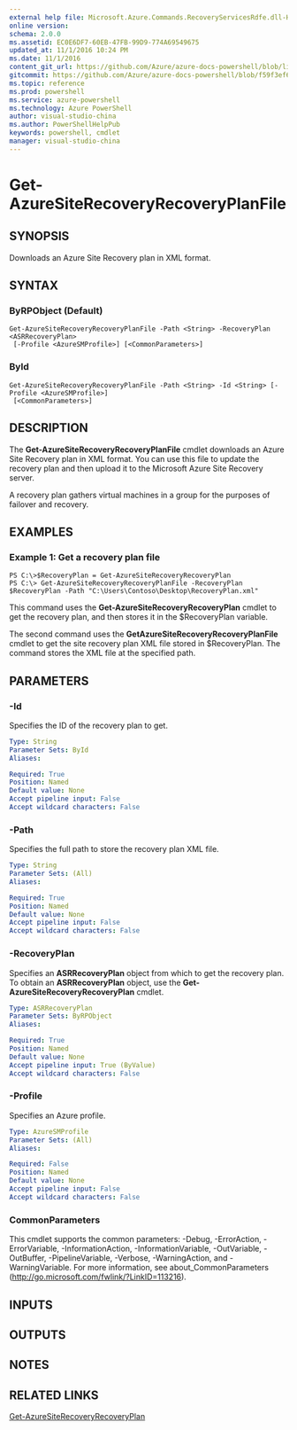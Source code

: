 ```yaml
---
external help file: Microsoft.Azure.Commands.RecoveryServicesRdfe.dll-Help.xml
online version: 
schema: 2.0.0
ms.assetid: EC0E6DF7-60EB-47FB-99D9-774A69549675
updated_at: 11/1/2016 10:24 PM
ms.date: 11/1/2016
content_git_url: https://github.com/Azure/azure-docs-powershell/blob/live/azureps-cmdlets-docs/ServiceManagement/Azure.SiteRecovery/v3.0.0/Get-AzureSiteRecoveryRecoveryPlanFile.md
gitcommit: https://github.com/Azure/azure-docs-powershell/blob/f59f3ef60bc592383812213e69fd77ba950759ed/azureps-cmdlets-docs/ServiceManagement/Azure.SiteRecovery/v3.0.0/Get-AzureSiteRecoveryRecoveryPlanFile.md
ms.topic: reference
ms.prod: powershell
ms.service: azure-powershell
ms.technology: Azure PowerShell
author: visual-studio-china
ms.author: PowerShellHelpPub
keywords: powershell, cmdlet
manager: visual-studio-china
---
```


# Get-AzureSiteRecoveryRecoveryPlanFile

## SYNOPSIS
Downloads an Azure Site Recovery plan in XML format.

## SYNTAX

### ByRPObject (Default)
```
Get-AzureSiteRecoveryRecoveryPlanFile -Path <String> -RecoveryPlan <ASRRecoveryPlan>
 [-Profile <AzureSMProfile>] [<CommonParameters>]
```

### ById
```
Get-AzureSiteRecoveryRecoveryPlanFile -Path <String> -Id <String> [-Profile <AzureSMProfile>]
 [<CommonParameters>]
```

## DESCRIPTION
The **Get-AzureSiteRecoveryRecoveryPlanFile** cmdlet downloads an Azure Site Recovery plan in XML format.
You can use this file to update the recovery plan and then upload it to the Microsoft Azure Site Recovery server.

A recovery plan gathers virtual machines in a group for the purposes of failover and recovery.

## EXAMPLES

### Example 1: Get a recovery plan file
```
PS C:\>$RecoveryPlan = Get-AzureSiteRecoveryRecoveryPlan 
PS C:\> Get-AzureSiteRecoveryRecoveryPlanFile -RecoveryPlan $RecoveryPlan -Path "C:\Users\Contoso\Desktop\RecoveryPlan.xml"
```

This command uses the **Get-AzureSiteRecoveryRecoveryPlan** cmdlet to get the recovery plan, and then stores it in the $RecoveryPlan variable.

The second command uses the **GetAzureSiteRecoveryRecoveryPlanFile** cmdlet to get the site recovery plan XML file stored in $RecoveryPlan.
The command stores the XML file at the specified path.

## PARAMETERS

### -Id
Specifies the ID of the recovery plan to get.

```yaml
Type: String
Parameter Sets: ById
Aliases: 

Required: True
Position: Named
Default value: None
Accept pipeline input: False
Accept wildcard characters: False
```

### -Path
Specifies the full path to store the recovery plan XML file.

```yaml
Type: String
Parameter Sets: (All)
Aliases: 

Required: True
Position: Named
Default value: None
Accept pipeline input: False
Accept wildcard characters: False
```

### -RecoveryPlan
Specifies an **ASRRecoveryPlan** object from which to get the recovery plan.
To obtain an **ASRRecoveryPlan** object, use the **Get-AzureSiteRecoveryRecoveryPlan** cmdlet.

```yaml
Type: ASRRecoveryPlan
Parameter Sets: ByRPObject
Aliases: 

Required: True
Position: Named
Default value: None
Accept pipeline input: True (ByValue)
Accept wildcard characters: False
```

### -Profile
Specifies an Azure profile.

```yaml
Type: AzureSMProfile
Parameter Sets: (All)
Aliases: 

Required: False
Position: Named
Default value: None
Accept pipeline input: False
Accept wildcard characters: False
```

### CommonParameters
This cmdlet supports the common parameters: -Debug, -ErrorAction, -ErrorVariable, -InformationAction, -InformationVariable, -OutVariable, -OutBuffer, -PipelineVariable, -Verbose, -WarningAction, and -WarningVariable. For more information, see about_CommonParameters (http://go.microsoft.com/fwlink/?LinkID=113216).

## INPUTS

## OUTPUTS

## NOTES

## RELATED LINKS

[Get-AzureSiteRecoveryRecoveryPlan](xref:ServiceManagement/Azure.SiteRecovery/v3.0.0/Get-AzureSiteRecoveryRecoveryPlan.md)


